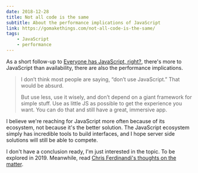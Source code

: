 ```yaml
---
date: 2018-12-28
title: Not all code is the same
subtitle: About the performance implications of JavaScript
link: https://gomakethings.com/not-all-code-is-the-same/
tags:
    - JavaScript
    - performance
---
```


As a short follow-up to [Everyone has JavaScript, right?](https://sebastiandedeyne.com/everyone-has-javascript-right), there's more to JavaScript than availability, there are also the performance implications.

> I don’t think most people are saying, “don’t use JavaScript.” That would be absurd.
>
> But use less, use it wisely, and don’t depend on a giant framework for simple stuff. Use as little JS as possible to get the experience you want. You can do that and still have a great, immersive app.

I believe we're reaching for JavaScript more often because of its ecosystem, not because it's the better solution. The JavaScript ecosystem simply has incredible tools to build interfaces, and I hope server side solutions will still be able to compete.

I don't have a conclusion ready, I'm just interested in the topic. To be explored in 2019. Meanwhile, read [Chris Ferdinandi's thoughts on the matter](https://gomakethings.com/not-all-code-is-the-same/).
